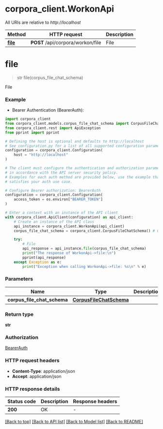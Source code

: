 # corpora_client.WorkonApi

All URIs are relative to *http://localhost*

Method | HTTP request | Description
------------- | ------------- | -------------
[**file**](WorkonApi.md#file) | **POST** /api/corpora/workon/file | File


# **file**
> str file(corpus_file_chat_schema)

File

### Example

* Bearer Authentication (BearerAuth):

```python
import corpora_client
from corpora_client.models.corpus_file_chat_schema import CorpusFileChatSchema
from corpora_client.rest import ApiException
from pprint import pprint

# Defining the host is optional and defaults to http://localhost
# See configuration.py for a list of all supported configuration parameters.
configuration = corpora_client.Configuration(
    host = "http://localhost"
)

# The client must configure the authentication and authorization parameters
# in accordance with the API server security policy.
# Examples for each auth method are provided below, use the example that
# satisfies your auth use case.

# Configure Bearer authorization: BearerAuth
configuration = corpora_client.Configuration(
    access_token = os.environ["BEARER_TOKEN"]
)

# Enter a context with an instance of the API client
with corpora_client.ApiClient(configuration) as api_client:
    # Create an instance of the API class
    api_instance = corpora_client.WorkonApi(api_client)
    corpus_file_chat_schema = corpora_client.CorpusFileChatSchema() # CorpusFileChatSchema | 

    try:
        # File
        api_response = api_instance.file(corpus_file_chat_schema)
        print("The response of WorkonApi->file:\n")
        pprint(api_response)
    except Exception as e:
        print("Exception when calling WorkonApi->file: %s\n" % e)
```



### Parameters


Name | Type | Description  | Notes
------------- | ------------- | ------------- | -------------
 **corpus_file_chat_schema** | [**CorpusFileChatSchema**](CorpusFileChatSchema.md)|  | 

### Return type

**str**

### Authorization

[BearerAuth](../README.md#BearerAuth)

### HTTP request headers

 - **Content-Type**: application/json
 - **Accept**: application/json

### HTTP response details

| Status code | Description | Response headers |
|-------------|-------------|------------------|
**200** | OK |  -  |

[[Back to top]](#) [[Back to API list]](../README.md#documentation-for-api-endpoints) [[Back to Model list]](../README.md#documentation-for-models) [[Back to README]](../README.md)

